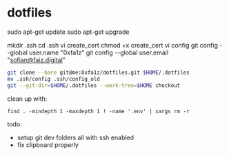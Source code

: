 # dotfiles

sudo apt-get update
sudo apt-get upgrade

mkdir .ssh
cd .ssh
vi create_cert
chmod +x create_cert
vi config
git config --global user.name "0xfa1z"
git config --global user.email "sofian@faiz.digital"

``` bash
git clone --bare git@me:0xfa1z/dotfiles.git $HOME/.dotfiles
mv .ssh/config .ssh/config_old
git --git-dir=$HOME/.dotfiles --work-tree=$HOME checkout
```

clean up with: 
```shell
find . -mindepth 1 -maxdepth 1 ! -name '.env' | xargs rm -r
```

todo:
- setup git dev folders all with ssh enabled
- fix clipboard properly
